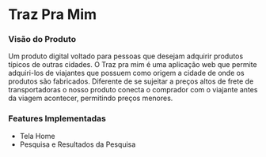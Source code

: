 # Traz Pra Mim
### Visão do Produto
Um produto digital voltado para pessoas que desejam adquirir produtos típicos de 
outras cidades. 
O Traz pra mim é uma aplicação web que permite adquiri-los de viajantes que 
possuem como origem a cidade de onde os produtos são fabricados. 
Diferente de se sujeitar a preços altos de frete de transportadoras o nosso produto 
conecta o comprador com o viajante antes da viagem acontecer, permitindo 
preços menores.
### Features Implementadas
<ul> 
<li> Tela Home </li>
<li> Pesquisa e Resultados da Pesquisa </li> 
</ul>
